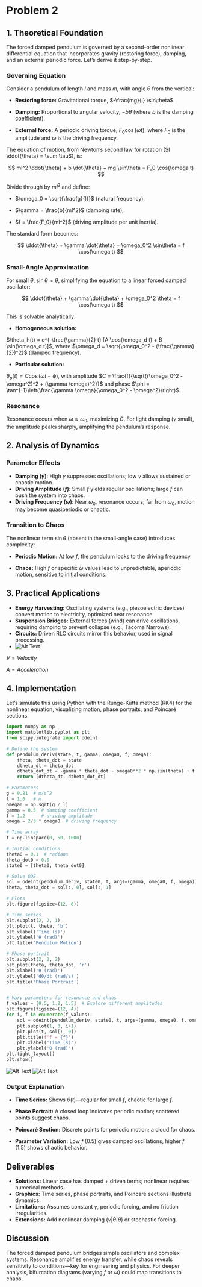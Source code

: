 # Problem 2

## 1. Theoretical Foundation

The forced damped pendulum is governed by a second-order nonlinear differential equation that incorporates gravity (restoring force), damping, and an external periodic force. Let’s derive it step-by-step.

### Governing Equation

Consider a pendulum of length $l$ and mass $m$, with angle $\theta$ from the vertical:

- **Restoring force:** Gravitational torque, $-\frac{mg}{l} \sin\theta$.

- **Damping:** Proportional to angular velocity, $-b \dot{\theta}$ (where $b$ is the damping coefficient).

- **External force:** A periodic driving torque, $F_0 \cos(\omega t)$, where $F_0$ is the amplitude and $\omega$ is the driving frequency.

The equation of motion, from Newton’s second law for rotation ($I \ddot{\theta} = \sum \tau$), is:

$$
ml^2 \ddot{\theta} + b \dot{\theta} + mg \sin\theta = F_0 \cos(\omega t)
$$

Divide through by $ml^2$ and define:
- $\omega_0 = \sqrt{\frac{g}{l}}$ (natural frequency),

- $\gamma = \frac{b}{ml^2}$ (damping rate),

- $f = \frac{F_0}{ml^2}$ (driving amplitude per unit inertia).

The standard form becomes:

$$
\ddot{\theta} + \gamma \dot{\theta} + \omega_0^2 \sin\theta = f \cos(\omega t)
$$

### Small-Angle Approximation

For small $\theta$, $\sin\theta \approx \theta$, simplifying the equation to a linear forced damped oscillator:

$$
\ddot{\theta} + \gamma \dot{\theta} + \omega_0^2 \theta = f \cos(\omega t)
$$

This is solvable analytically:

- **Homogeneous solution:** 

$\theta_h(t) = e^{-\frac{\gamma}{2} t} [A \cos(\omega_d t) + B \sin(\omega_d t)]$, where $\omega_d = \sqrt{\omega_0^2 - (\frac{\gamma}{2})^2}$ (damped frequency).


- **Particular solution:** 

$\theta_p(t) = C \cos(\omega t - \phi)$, with amplitude $C = \frac{f}{\sqrt{(\omega_0^2 - \omega^2)^2 + (\gamma \omega)^2}}$ and phase $\phi = \tan^{-1}\left(\frac{\gamma \omega}{\omega_0^2 - \omega^2}\right)$.

### Resonance

Resonance occurs when $\omega \approx \omega_0$, maximizing $C$. For light damping ($\gamma$ small), the amplitude peaks sharply, amplifying the pendulum’s response.

## 2. Analysis of Dynamics

### Parameter Effects

- **Damping ($\gamma$)**: High $\gamma$ suppresses oscillations; low $\gamma$ allows sustained or chaotic motion.
- **Driving Amplitude ($f$)**: Small $f$ yields regular oscillations; large $f$ can push the system into chaos.
- **Driving Frequency ($\omega$)**: Near $\omega_0$, resonance occurs; far from $\omega_0$, motion may become quasiperiodic or chaotic.

### Transition to Chaos

The nonlinear term $\sin\theta$ (absent in the small-angle case) introduces complexity:

- **Periodic Motion:** At low $f$, the pendulum locks to the driving frequency.

- **Chaos:** High $f$ or specific $\omega$ values lead to unpredictable, aperiodic motion, sensitive to initial conditions.

## 3. Practical Applications

- **Energy Harvesting:** Oscillating systems (e.g., piezoelectric devices) convert motion to electricity, optimized near resonance.
- **Suspension Bridges:** External forces (wind) can drive oscillations, requiring damping to prevent collapse (e.g., Tacoma Narrows).
- **Circuits:** Driven RLC circuits mirror this behavior, used in signal processing.
- ![Alt Text](https://upload.wikimedia.org/wikipedia/commons/thumb/2/21/Pendulum_animation.gif/220px-Pendulum_animation.gif)

$V=Velocity$

$A=Acceleration$


## 4. Implementation

Let’s simulate this using Python with the Runge-Kutta method (RK4) for the nonlinear equation, visualizing motion, phase portraits, and Poincaré sections.

```python
import numpy as np
import matplotlib.pyplot as plt
from scipy.integrate import odeint

# Define the system
def pendulum_deriv(state, t, gamma, omega0, f, omega):
    theta, theta_dot = state
    dtheta_dt = theta_dot
    dtheta_dot_dt = -gamma * theta_dot - omega0**2 * np.sin(theta) + f * np.cos(omega * t)
    return [dtheta_dt, dtheta_dot_dt]

# Parameters
g = 9.81  # m/s^2
l = 1.0   # m
omega0 = np.sqrt(g / l)
gamma = 0.5  # damping coefficient
f = 1.2      # driving amplitude
omega = 2/3 * omega0  # driving frequency

# Time array
t = np.linspace(0, 50, 1000)

# Initial conditions
theta0 = 0.1  # radians
theta_dot0 = 0.0
state0 = [theta0, theta_dot0]

# Solve ODE
sol = odeint(pendulum_deriv, state0, t, args=(gamma, omega0, f, omega))
theta, theta_dot = sol[:, 0], sol[:, 1]

# Plots
plt.figure(figsize=(12, 8))

# Time series
plt.subplot(2, 2, 1)
plt.plot(t, theta, 'b')
plt.xlabel('Time (s)')
plt.ylabel('θ (rad)')
plt.title('Pendulum Motion')

# Phase portrait
plt.subplot(2, 2, 2)
plt.plot(theta, theta_dot, 'r')
plt.xlabel('θ (rad)')
plt.ylabel('dθ/dt (rad/s)')
plt.title('Phase Portrait')


# Vary parameters for resonance and chaos
f_values = [0.5, 1.2, 1.5]  # Explore different amplitudes
plt.figure(figsize=(12, 4))
for i, f in enumerate(f_values):
    sol = odeint(pendulum_deriv, state0, t, args=(gamma, omega0, f, omega))
    plt.subplot(1, 3, i+1)
    plt.plot(t, sol[:, 0])
    plt.title(f'f = {f}')
    plt.xlabel('Time (s)')
    plt.ylabel('θ (rad)')
plt.tight_layout()
plt.show()
```
![Alt Text](wawes.png)
![Alt Text](wawes2.png)
### Output Explanation

- **Time Series:** Shows $\theta(t)$—regular for small $f$, chaotic for large $f$.

- **Phase Portrait:** A closed loop indicates periodic motion; scattered points suggest chaos.

- **Poincaré Section:** Discrete points for periodic motion; a cloud for chaos.

- **Parameter Variation:** Low $f$ (0.5) gives damped oscillations, higher $f$ (1.5) shows chaotic behavior.


## Deliverables

- **Solutions:** Linear case has damped + driven terms; nonlinear requires numerical methods.
- **Graphics:** Time series, phase portraits, and Poincaré sections illustrate dynamics.
- **Limitations:** Assumes constant $\gamma$, periodic forcing, and no friction irregularities.
- **Extensions:** Add nonlinear damping ($\gamma |\dot{\theta}| \dot{\theta}$) or stochastic forcing.

## Discussion

The forced damped pendulum bridges simple oscillators and complex systems. Resonance amplifies energy transfer, while chaos reveals sensitivity to conditions—key for engineering and physics. For deeper analysis, bifurcation diagrams (varying $f$ or $\omega$) could map transitions to chaos.

